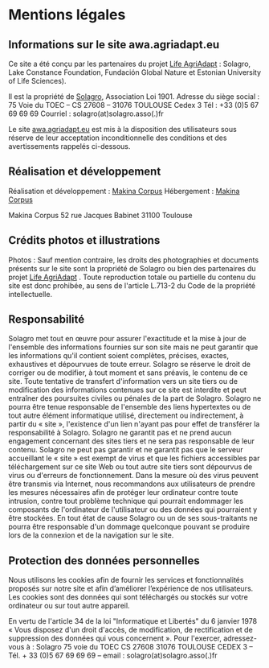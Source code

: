 # Mentions légales

## Informations sur le site awa.agriadapt.eu 

Ce site a été conçu par les partenaires du projet [Life AgriAdapt](https://agriadapt.eu/?lang=fr)  : Solagro, Lake Constance Foundation, Fundación Global Nature et Estonian University of Life Sciences).

Il est la propriété de [Solagro](https://solagro.org/), Association Loi 1901. 
Adresse du siège social : 75 Voie du TOEC – CS 27608 – 31076 TOULOUSE Cedex 3 
Tél : +33 (0)5 67 69 69 69
Courriel : solagro(at)solagro.asso(.)fr

Le site [awa.agriadapt.eu](awa.agriadapt.eu)  est mis à la disposition des utilisateurs sous réserve de leur acceptation inconditionnelle des conditions et des avertissements rappelés ci-dessous.

## Réalisation et développement

Réalisation et développement : [Makina Corpus](https://makina-corpus.com/)
Hébergement : [Makina Corpus](https://makina-corpus.com/) 

Makina Corpus
52 rue Jacques Babinet
31100 Toulouse

## Crédits photos et illustrations

Photos : Sauf mention contraire, les droits des photographies et documents présents sur le site sont la propriété de Solagro ou bien des partenaires du projet [Life AgriAdapt](https://agriadapt.eu/?lang=fr) . Toute reproduction totale ou partielle du contenu du site est donc prohibée, au sens de l'article L.713-2 du Code de la propriété intellectuelle.

## Responsabilité

Solagro met tout en œuvre pour assurer l'exactitude et la mise à jour de l'ensemble des informations fournies sur son site mais ne peut garantir que les informations qu'il contient soient complètes, précises, exactes, exhaustives et dépourvues de toute erreur.
Solagro se réserve le droit de corriger ou de modifier, à tout moment et sans préavis, le contenu de ce site. Toute tentative de transfert d'information vers un site tiers ou de modification des informations contenues sur ce site est interdite et peut entraîner des poursuites civiles ou pénales de la part de Solagro.
Solagro ne pourra être tenue responsable de l'ensemble des liens hypertextes ou de tout autre élément informatique utilisé, directement ou indirectement, à partir du « site », l'existence d'un lien n'ayant pas pour effet de transférer la responsabilité à Solagro.
Solagro ne garantit pas et ne prend aucun engagement concernant des sites tiers et ne sera pas responsable de leur contenu.
Solagro ne peut pas garantir et ne garantit pas que le serveur accueillant le « site » est exempt de virus et que les fichiers accessibles par téléchargement sur ce site Web ou tout autre site tiers sont dépourvus de virus ou d'erreurs de fonctionnement. Dans la mesure où des virus peuvent être transmis via Internet, nous recommandons aux utilisateurs de prendre les mesures nécessaires afin de protéger leur ordinateur contre toute intrusion, contre tout problème technique qui pourrait endommager les composants de l'ordinateur de l'utilisateur ou des données qui pourraient y être stockées.
En tout état de cause Solagro ou un de ses sous-traitants ne pourra être responsable d'un dommage quelconque pouvant se produire lors de la connexion et de la navigation sur le site.

## Protection des données personnelles

Nous utilisons les cookies afin de fournir les services et fonctionnalités proposés sur notre site et afin d’améliorer l’expérience de nos utilisateurs. Les cookies sont des données qui sont téléchargés ou stockés sur votre ordinateur ou sur tout autre appareil.

En vertu de l'article 34 de la loi "Informatique et Libertés" du 6 janvier 1978 « Vous disposez d'un droit d'accès, de modification, de rectification et de suppression des données qui vous concernent ». Pour l'exercer, adressez-vous à :
Solagro
75 voie du TOEC CS 27608
31076 TOULOUSE CEDEX 3
– Tél. + 33 (0)5 67 69 69 69 – email : solagro(at)solagro.asso(.)fr
